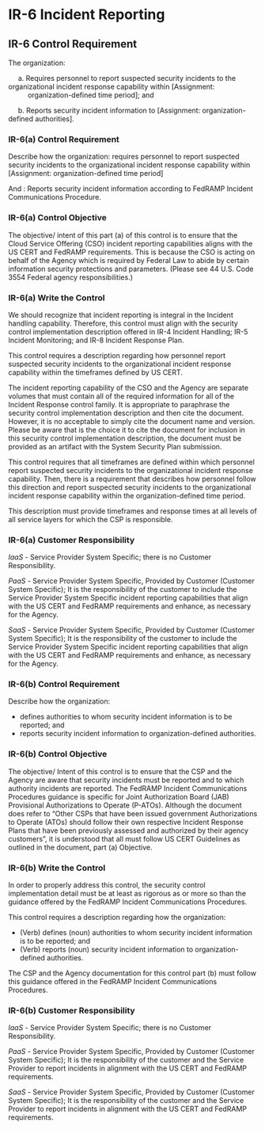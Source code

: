 # IR-6 Incident Reporting
## IR-6 Control Requirement
The organization:

&nbsp;&nbsp;&nbsp;&nbsp;&nbsp;a.	Requires personnel to report suspected security incidents to the organizational incident response capability within [Assignment:
&nbsp;&nbsp;&nbsp;&nbsp;&nbsp;&nbsp;&nbsp;&nbsp;&nbsp;&nbsp;organization-defined time period]; and

&nbsp;&nbsp;&nbsp;&nbsp;&nbsp;b.	Reports security incident information to [Assignment: organization-defined authorities].
### IR-6(a) Control Requirement
Describe how the organization: requires personnel to report suspected security incidents to the organizational incident response capability within [Assignment: organization-defined time period]

And : Reports security incident information according to FedRAMP Incident Communications Procedure.
### IR-6(a) Control Objective
The objective/ intent of this part (a) of this control is to ensure that the Cloud Service Offering (CSO) incident reporting capabilities aligns with the US CERT and FedRAMP requirements. This is because the CSO is acting on behalf of the Agency which is required by Federal Law to abide by certain information security protections and parameters. (Please see 44 U.S. Code 3554 Federal agency responsibilities.)
### IR-6(a) Write the Control
We should recognize that incident reporting is integral in the Incident handling capability. Therefore, this control must align with the security control implementation description offered in IR-4 Incident Handling; IR-5 Incident Monitoring; and IR-8 Incident Response Plan.

This control requires a description regarding how personnel report suspected security incidents to the organizational incident response capability within the timeframes defined by US CERT.

The incident reporting capability of the CSO and the Agency are separate volumes that must contain all of the required information for all of the Incident Response control family. It is appropriate to paraphrase the security control implementation description and then cite the document. However, it is no acceptable to simply cite the document name and version. Please be aware that is the choice it to cite the document for inclusion in this security control implementation description, the document must be provided as an artifact with the System Security Plan submission.

This control requires that all timeframes are defined within which personnel report suspected security incidents to the organizational incident response capability. Then, there is a requirement that describes how personnel follow this direction and report suspected security incidents to the organizational incident response capability within the organization-defined time period.

This description must provide timeframes and response times at all levels of all service layers for which the CSP is responsible.
### IR-6(a) Customer Responsibility
*IaaS* - Service Provider System Specific; there is no Customer Responsibility.

*PaaS* - Service Provider System Specific, Provided by Customer (Customer System Specific); It is the responsibility of the customer to include the Service Provider System Specific incident reporting capabilities that align with the US CERT and FedRAMP requirements and enhance, as necessary for the Agency.

*SaaS* - Service Provider System Specific, Provided by Customer (Customer System Specific); It is the responsibility of the customer to include the Service Provider System Specific incident reporting capabilities that align with the US CERT and FedRAMP requirements and enhance, as necessary for the Agency.
### IR-6(b) Control Requirement
Describe how the organization:
  *	defines authorities to whom security incident information is to be reported; and
  *	reports security incident information to organization-defined authorities.
### IR-6(b) Control Objective
The objective/ Intent of this control is to ensure that the CSP and the Agency are aware that security incidents must be reported and to which authority incidents are reported. The FedRAMP Incident Communications Procedures guidance is specific for Joint Authorization Board (JAB) Provisional Authorizations to Operate (P-ATOs). Although the document does refer to “Other CSPs that have been issued government Authorizations to Operate (ATOs) should follow their own respective Incident Response Plans that have been previously assessed and authorized by their agency customers”, it is understood that all must follow US CERT Guidelines as outlined in the document, part (a) Objective.
### IR-6(b) Write the Control
In order to properly address this control, the security control implementation detail must be at least as rigorous as or more so than the guidance offered by the FedRAMP Incident Communications Procedures.

This control requires a description regarding how the organization:
  *	(Verb) defines (noun) authorities to whom security incident information is to be reported; and
  *	(Verb) reports (noun) security incident information to organization-defined authorities.

The CSP and the Agency documentation for this control part (b) must follow this guidance offered in the FedRAMP Incident Communications Procedures.
### IR-6(b) Customer Responsibility
*IaaS* - Service Provider System Specific; there is no Customer Responsibility.

*PaaS* - Service Provider System Specific, Provided by Customer (Customer System Specific); It is the responsibility of the customer and the Service Provider to report incidents in alignment with the US CERT and FedRAMP requirements.

*SaaS* - Service Provider System Specific, Provided by Customer (Customer System Specific); It is the responsibility of the customer and the Service Provider to report incidents in alignment with the US CERT and FedRAMP requirements.
